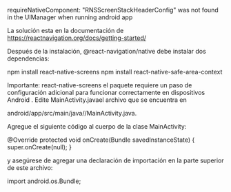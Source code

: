 requireNativeComponent: "RNSScreenStackHeaderConfig" was not found in the UIManager when running android app

La solución esta en la documentación de https://reactnavigation.org/docs/getting-started/

Después de la instalación, @react-navigation/native debe instalar dos dependencias:

npm install react-native-screens 
npm install react-native-safe-area-context

Importante: react-native-screens el paquete requiere un paso de configuración adicional para funcionar correctamente en dispositivos Android . Edite MainActivity.javael archivo que se encuentra en

android/app/src/main/java/<your package name>/MainActivity.java.

Agregue el siguiente código al cuerpo de la clase MainActivity:

@Override
protected void onCreate(Bundle savedInstanceState) {
  super.onCreate(null);
}
  
y asegúrese de agregar una declaración de importación en la parte superior de este archivo:

import android.os.Bundle;

